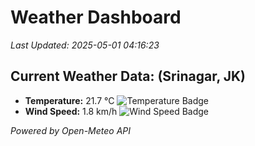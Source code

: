
# Weather Dashboard

_Last Updated: 2025-05-01 04:16:23_

## Current Weather Data: (Srinagar, JK)
- **Temperature:** 21.7 °C ![Temperature Badge](https://img.shields.io/badge/Temperature-Medium%20Temp-green)
- **Wind Speed:** 1.8 km/h ![Wind Speed Badge](https://img.shields.io/badge/Wind%20Speed-Light%20Wind-blue)

*Powered by Open-Meteo API*
